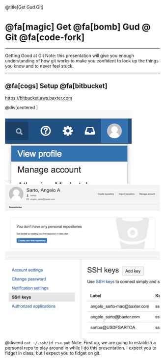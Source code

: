 @title[Get Gud Git]
# @fa[magic] Get  @fa[bomb] Gud  @ Git @fa[code-fork]
---
Getting Good at Git
Note:
this presentation will give you enough understanding of how git works to make you confident to look up the things you know and to never feel stuck.

---
## @fa[cogs] Setup @fa[bitbucket]
https://bitbucket.aws.baxter.com

@div[centered ]
![profile](./img/profile1.png)<!-- .element: class="scale-down" -->
![profile2](./img/profile2.png)<!-- .element: class="scale-down" -->
![profile3](./img/profile3.png)<!-- .element: class="scale-down" -->
@divend
`cat ~/.ssh/id_rsa.pub`
Note:
First up, we are going to establish a personal repo to play around in while I do this presentation.  I expect you to fidget in class; but I expect you to fidget on git.
